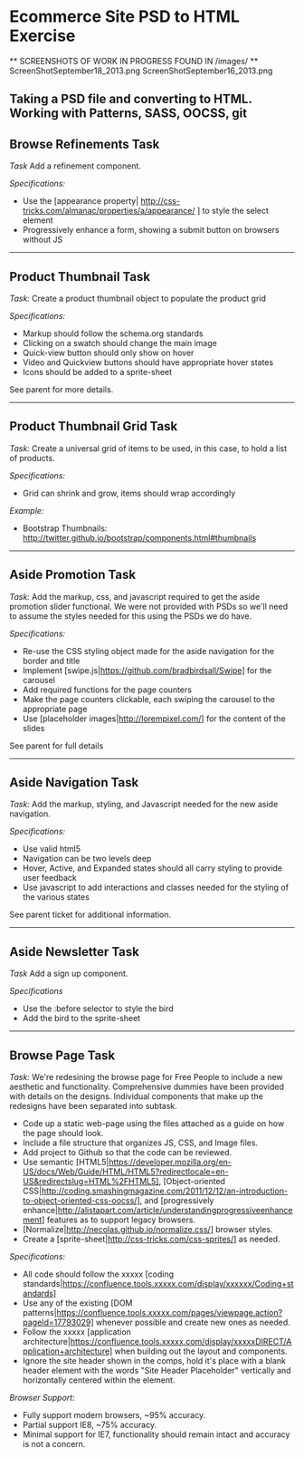 Ecommerce Site PSD to HTML Exercise 
==================================
** SCREENSHOTS OF WORK IN PROGRESS FOUND IN /images/ **
ScreenShotSeptember18_2013.png
ScreenShotSeptember16_2013.png

Taking a PSD file and converting to HTML.
Working with Patterns, SASS, OOCSS, git
----------------------------------------
Browse Refinements Task
----------------------------------------
*Task*
Add a refinement component.

*Specifications:*
* Use the [appearance property| http://css-tricks.com/almanac/properties/a/appearance/ ] to style the select element
* Progressively enhance a form, showing a submit button on browsers without JS

----------------------------------------
Product Thumbnail Task
----------------------------------------
*Task:*
Create a product thumbnail object to populate the product grid

*Specifications:*
* Markup should follow the schema.org standards
* Clicking on a swatch should change the main image
* Quick-view button should only show on hover
* Video and Quickview buttons should have appropriate hover states
* Icons should be added to a sprite-sheet

See parent for more details.

----------------------------------------
Product Thumbnail Grid Task
----------------------------------------
*Task:*
Create a universal grid of items to be used, in this case, to hold a list of products.

*Specifications:*
* Grid can shrink and grow, items should wrap accordingly

*Example:*
* Bootstrap Thumbnails: http://twitter.github.io/bootstrap/components.html#thumbnails


----------------------------------------
Aside Promotion Task
----------------------------------------
*Task:*
Add the markup, css, and javascript required to get the aside promotion slider functional. We were not provided with PSDs so we'll need to assume the styles needed for this using the PSDs we do have.

*Specifications:*
* Re-use the CSS styling object made for the aside navigation for the border and title
* Implement [swipe.js|https://github.com/bradbirdsall/Swipe] for the carousel
* Add required functions for the page counters
* Make the page counters clickable, each swiping the carousel to the appropriate page
* Use [placeholder images|http://lorempixel.com/] for the content of the slides


See parent for full details

----------------------------------------
Aside Navigation Task
----------------------------------------
*Task:*
Add the markup, styling, and Javascript needed for the new aside navigation.

*Specifications:*
* Use valid html5
* Navigation can be two levels deep
* Hover, Active, and Expanded states should all carry styling to provide user feedback
* Use javascript to add interactions and classes needed for the styling of the various states

See parent ticket for additional information.

----------------------------------------
Aside Newsletter Task
----------------------------------------
*Task*
Add a sign up component.

*Specifications*
* Use the :before selector to style the bird
* Add the bird to the sprite-sheet


----------------------------------------
Browse Page Task
----------------------------------------
*Task:*
We're redesining the browse page for Free People to include a new aesthetic and functionality. Comprehensive dummies have been provided with details on the designs. Individual components that make up the redesigns have been separated into subtask.

* Code up a static web-page using the files attached as a guide on how the page should look. 
* Include a file structure that organizes JS, CSS, and Image files.
* Add project to Github so that the code can be reviewed.
* Use semantic [HTML5|https://developer.mozilla.org/en-US/docs/Web/Guide/HTML/HTML5?redirectlocale=en-US&redirectslug=HTML%2FHTML5], [Object-oriented CSS|http://coding.smashingmagazine.com/2011/12/12/an-introduction-to-object-oriented-css-oocss/], and [progressively enhance|http://alistapart.com/article/understandingprogressiveenhancement] features as to support legacy browsers.
* [Normalize|http://necolas.github.io/normalize.css/] browser styles.
* Create a [sprite-sheet|http://css-tricks.com/css-sprites/] as needed.

*Specifications:*
* All code should follow the xxxxx [coding standards|https://confluence.tools.xxxxx.com/display/xxxxxx/Coding+standards]
* Use any of the existing [DOM patterns|https://confluence.tools.xxxxx.com/pages/viewpage.action?pageId=17793029] whenever possible and create new ones as needed.
* Follow the xxxxx [application architecture|https://confluence.tools.xxxxx.com/display/xxxxxDIRECT/Application+architecture] when building out the layout and components.
* Ignore the site header shown in the comps, hold it's place with a blank header element with the words "Site Header Placeholder" vertically and horizontally centered within the element.

*Browser Support:*
* Fully support modern browsers, ~95% accuracy.
* Partial support IE8, ~75% accuracy.
* Minimal support for IE7, functionality should remain intact and accuracy is not a concern.


